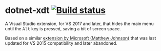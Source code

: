 # dotnet-xdt [![Build status](https://ci.appveyor.com/api/projects/status/6vdl148i0gx6jni9?svg=true)](https://ci.appveyor.com/project/nil4/hide-vs-menu)

A Visual Studio extension, for VS 2017 and later, that hides the main menu until the <kbd>Alt</kbd> key is pressed, 
saving a bit of screen space.

Based on a similar [extension by Microsoft (Matthew Johnson)](https://marketplace.visualstudio.com/items?itemName=MatthewJohnsonMSFT.HideMainMenu) 
that was last updated for VS 2015 compatibility and later abandoned.
